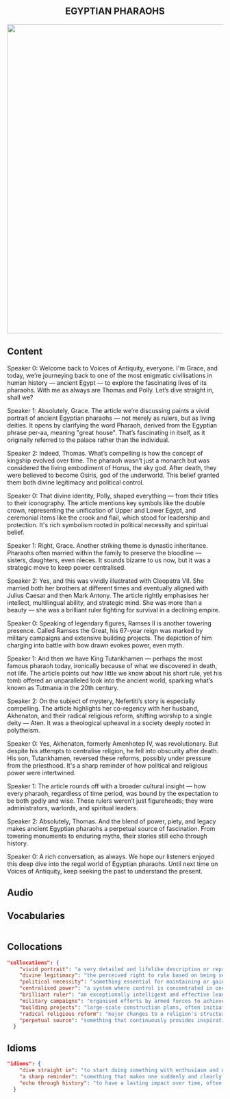 <h2 align='center'>
EGYPTIAN PHARAOHS
</h2>

<div align='center'>
<img src='https://www.swanbazaar.com/pub/media/wysiwyg/shutterstock_1006140868.jpg' width=720px>
</div>

## Content

Speaker 0: Welcome back to Voices of Antiquity, everyone. I'm Grace, and today, we’re journeying back to one of the most enigmatic civilisations in human history — ancient Egypt — to explore the fascinating lives of its pharaohs. With me as always are Thomas and Polly. Let’s dive straight in, shall we?

Speaker 1: Absolutely, Grace. The article we’re discussing paints a vivid portrait of ancient Egyptian pharaohs — not merely as rulers, but as living deities. It opens by clarifying the word Pharaoh, derived from the Egyptian phrase per-aa, meaning "great house". That’s fascinating in itself, as it originally referred to the palace rather than the individual.

Speaker 2: Indeed, Thomas. What’s compelling is how the concept of kingship evolved over time. The pharaoh wasn’t just a monarch but was considered the living embodiment of Horus, the sky god. After death, they were believed to become Osiris, god of the underworld. This belief granted them both divine legitimacy and political control.

Speaker 0: That divine identity, Polly, shaped everything — from their titles to their iconography. The article mentions key symbols like the double crown, representing the unification of Upper and Lower Egypt, and ceremonial items like the crook and flail, which stood for leadership and protection. It's rich symbolism rooted in political necessity and spiritual belief.

Speaker 1: Right, Grace. Another striking theme is dynastic inheritance. Pharaohs often married within the family to preserve the bloodline — sisters, daughters, even nieces. It sounds bizarre to us now, but it was a strategic move to keep power centralised.

Speaker 2: Yes, and this was vividly illustrated with Cleopatra VII. She married both her brothers at different times and eventually aligned with Julius Caesar and then Mark Antony. The article rightly emphasises her intellect, multilingual ability, and strategic mind. She was more than a beauty — she was a brilliant ruler fighting for survival in a declining empire.

Speaker 0: Speaking of legendary figures, Ramses II is another towering presence. Called Ramses the Great, his 67-year reign was marked by military campaigns and extensive building projects. The depiction of him charging into battle with bow drawn evokes power, even myth.

Speaker 1: And then we have King Tutankhamen — perhaps the most famous pharaoh today, ironically because of what we discovered in death, not life. The article points out how little we know about his short rule, yet his tomb offered an unparalleled look into the ancient world, sparking what’s known as Tutmania in the 20th century.

Speaker 2: On the subject of mystery, Nefertiti’s story is especially compelling. The article highlights her co-regency with her husband, Akhenaton, and their radical religious reform, shifting worship to a single deity — Aten. It was a theological upheaval in a society deeply rooted in polytheism.

Speaker 0: Yes, Akhenaton, formerly Amenhotep IV, was revolutionary. But despite his attempts to centralise religion, he fell into obscurity after death. His son, Tutankhamen, reversed these reforms, possibly under pressure from the priesthood. It's a sharp reminder of how political and religious power were intertwined.

Speaker 1: The article rounds off with a broader cultural insight — how every pharaoh, regardless of time period, was bound by the expectation to be both godly and wise. These rulers weren’t just figureheads; they were administrators, warlords, and spiritual leaders.

Speaker 2: Absolutely, Thomas. And the blend of power, piety, and legacy makes ancient Egyptian pharaohs a perpetual source of fascination. From towering monuments to enduring myths, their stories still echo through history.

Speaker 0: A rich conversation, as always. We hope our listeners enjoyed this deep dive into the regal world of Egyptian pharaohs. Until next time on Voices of Antiquity, keep seeking the past to understand the present.

## Audio


<div align='center'>



</div>


## Vocabularies

```json

```

## Collocations

```json
"collocations": {
    "vivid portrait": "a very detailed and lifelike description or representation",
    "divine legitimacy": "the perceived right to rule based on being seen as godly or chosen by a deity",
    "political necessity": "something essential for maintaining or gaining political power",
    "centralised power": "a system where control is concentrated in one place or individual",
    "brilliant ruler": "an exceptionally intelligent and effective leader",
    "military campaigns": "organised efforts by armed forces to achieve a specific goal",
    "building projects": "large-scale construction plans, often initiated by governments or leaders",
    "radical religious reform": "major changes to a religion's structure or doctrines",
    "perpetual source": "something that continuously provides inspiration or fascination"
  }
```


## Idioms

```json
"idioms": {
    "dive straight in": "to start doing something with enthusiasm and without delay",
    "a sharp reminder": "something that makes one suddenly and clearly remember something important",
    "echo through history": "to have a lasting impact over time, often in a profound or memorable way"
  }
```